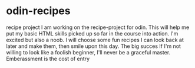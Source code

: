 # odin-recipes
recipe project
I am working on the recipe-project for odin. This will help me put my basic HTML skills picked up so far in the course into action.
I'm excited but also a noob. I will choose some fun recipes I can look back at later and make them, then smile upon this day.
The big succes
If I'm not willing to look like a foolish beginner, I'll never be a graceful master. Emberassment is the cost of entry